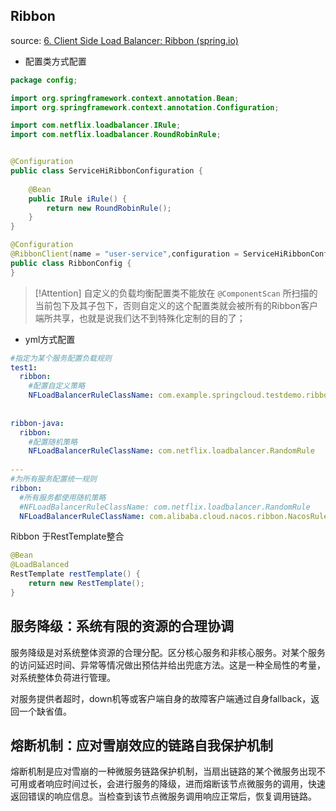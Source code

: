 ## Ribbon

source: [6. Client Side Load Balancer: Ribbon (spring.io)](https://cloud.spring.io/spring-cloud-netflix/multi/multi_spring-cloud-ribbon.html)

- 配置类方式配置
```java
package config;

import org.springframework.context.annotation.Bean;
import org.springframework.context.annotation.Configuration;

import com.netflix.loadbalancer.IRule;
import com.netflix.loadbalancer.RoundRobinRule;


@Configuration
public class ServiceHiRibbonConfiguration {
	
	@Bean
	public IRule iRule() {
		return new RoundRobinRule();
	}
}
```

```java
@Configuration
@RibbonClient(name = "user-service",configuration = ServiceHiRibbonConfiguration.class)
public class RibbonConfig {
}
```

>[!Attention]
自定义的负载均衡配置类不能放在 `@ComponentScan` 所扫描的当前包下及其子包下，否则自定义的这个配置类就会被所有的Ribbon客户端所共享，也就是说我们达不到特殊化定制的目的了；

- yml方式配置
```yaml
#指定为某个服务配置负载规则
test1:
  ribbon:
    #配置自定义策略
    NFLoadBalancerRuleClassName: com.example.springcloud.testdemo.ribbonConfig.MyRule
 
 
ribbon-java:
  ribbon:
    #配置随机策略
    NFLoadBalancerRuleClassName: com.netflix.loadbalancer.RandomRule
 
---
#为所有服务配置统一规则
ribbon:
  #所有服务都使用随机策略
  #NFLoadBalancerRuleClassName: com.netflix.loadbalancer.RandomRule
  NFLoadBalancerRuleClassName: com.alibaba.cloud.nacos.ribbon.NacosRule  #指定使用Nacos提供的负载均衡策略（优先调用同一集群的实例，基于随机&权重）
```

Ribbon 于RestTemplate整合
```java
@Bean
@LoadBalanced
RestTemplate restTemplate() {
	return new RestTemplate();
}
```


## 服务降级：系统有限的资源的合理协调

服务降级是对系统整体资源的合理分配。区分核心服务和非核心服务。对某个服务的访问延迟时间、异常等情况做出预估并给出兜底方法。这是一种全局性的考量，对系统整体负荷进行管理。

对服务提供者超时，down机等或客户端自身的故障客户端通过自身fallback，返回一个缺省值。


## 熔断机制：应对雪崩效应的链路自我保护机制

熔断机制是应对雪崩的一种微服务链路保护机制，当扇出链路的某个微服务出现不可用或者响应时间过长，会进行服务的降级，进而熔断该节点微服务的调用，快速返回错误的响应信息。当检查到该节点微服务调用响应正常后，恢复调用链路。
